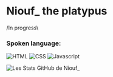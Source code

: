 # Niouf\_ the platypus

/In progress\

<h3>Spoken language: </h3>
  <img src="https://fr.wikipedia.org/wiki/Hypertext_Markup_Language#/media/Fichier:HTML5_logo_and_wordmark.svg" alt="HTML">
  <img src="https://fr.wikipedia.org/wiki/Feuilles_de_style_en_cascade#/media/Fichier:CSS3_logo_and_wordmark.svg" alt="CSS">
  <img src="https://logos-marques.com/wp-content/uploads/2021/03/JavaScript-Logo.png" alt="Javascript">

![Les Stats GitHub de Niouf_](https://github-readme-stats.vercel.app/api?username=niouf07&show_icons=true&theme=tokyonight)
